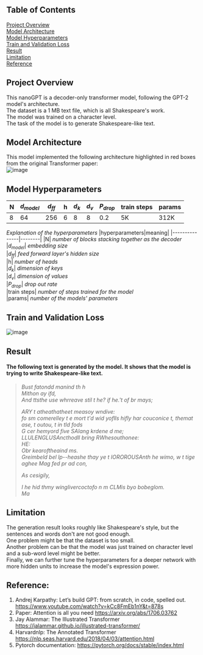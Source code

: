 ## Table of Contents
[Project Overview](#project-overview)  
[Model Architecture](#model-architecture)  
[Model Hyperparameters](#model-hyperparameters)  
[Train and Validation Loss](#train-and-validation-loss)  
[Result](#result)  
[Limitation](#limitation)  
[Reference](#reference)  

## Project Overview
This nanoGPT is a decoder-only transformer model, following the GPT-2 model's architecture.  
The dataset is a 1 MB text file, which is all Shakespeare's work.  
The model was trained on a character level.  
The task of the model is to generate Shakespeare-like text.

## Model Architecture  
This model implemented the following architecture highlighted in red boxes from the original Transformer paper:  
![image](https://github.com/GuilinXie/nanoGPT/assets/43485626/275004ee-7a37-4fd2-830b-01937f08f461)

## Model Hyperparameters  
| N  | $`d_{model}`$ | $`d_{ff}`$ | h | $`d_k`$ | $`d_v`$ | $`P_{drop}`$ | train steps | params |  
| ------------- | ------------- | ------------- | ------------- | ------------- | ------------- | ------------- | ------------- | ------------- |  
| 8  | 64  | 256  | 6  | 8  | 8  | 0.2  | 5K  | 312K  |  

_Explanation of the hyperparameters_
|hyperparameters|meaning|
|---------------|--------|
|N| _number of blocks stacking together as the decoder_  
|$`d_{model}`$| _embedding size_  
|$`d_{ff}`$| _feed forward layer's hidden size_  
|h| _number of heads_  
|$`d_k`$| _dimension of keys_  
|$`d_v`$| _dimension of values_  
|$`P_{drop}`$| _drop out rate_  
|train steps| _number of steps trained for the model_  
|params| _number of the models' parameters_  

## Train and Validation Loss
![image](https://github.com/GuilinXie/nanoGPT/assets/43485626/3723b08c-f7e7-4111-8ffe-0c61d6412ae0)

## Result
#### The following text is generated by the model. It shows that the model is trying to write Shakespeare-like text.
>_Bust fatondd manind th h_  
>_Mithon ay ifd,_  
>_And ttsthe use whrreave stil t he? if he.'t of br mays;_  
>  
>_ARY t atheathatheet measoy wndive:_  
>_fo sm comerelley t e mort t'd wid yoflls hifly har couconice t, themat ase, t outou, t in tld fods_  
>_G cer hemyord five SAlang krdene d me;_  
>_LLULENGLUSAncthodll bring RWhesouthonee:_  
>_HE:_  
>_Obr kearoftheaind ms._  
>_Greimbeld bel lp--heashe thay ye t IOROROUSAnth he wimo, w t tige aghee Mag fed pr ad con,_  
>  
>_As cesigily,_  
>  
>_I he hid thmy winglivercoctofo n m CLMis byo bobeglom._  
>_Ma_  

## Limitation
The generation result looks roughly like Shakespeare's style, but the sentences and words don't are not good enough.  
One problem might be that the dataset is too small.    
Another problem can be that the model was just trained on character level and a sub-word level might be better.  
Finally, we can further tune the hyperparameters for a deeper network with more hidden units to increase the model's expression power.  

## Reference:
1.	Andrej Karpathy: Let’s build GPT: from scratch, in code, spelled out.
    https://www.youtube.com/watch?v=kCc8FmEb1nY&t=878s
3.	Paper: Attention is all you need  https://arxiv.org/abs/1706.03762
4.	Jay Alammar: The Illustrated Transformer  https://jalammar.github.io/illustrated-transformer/
5.	Harvardnlp: The Annotated Transformer  https://nlp.seas.harvard.edu/2018/04/03/attention.html
6.	Pytorch documentation:  https://pytorch.org/docs/stable/index.html
